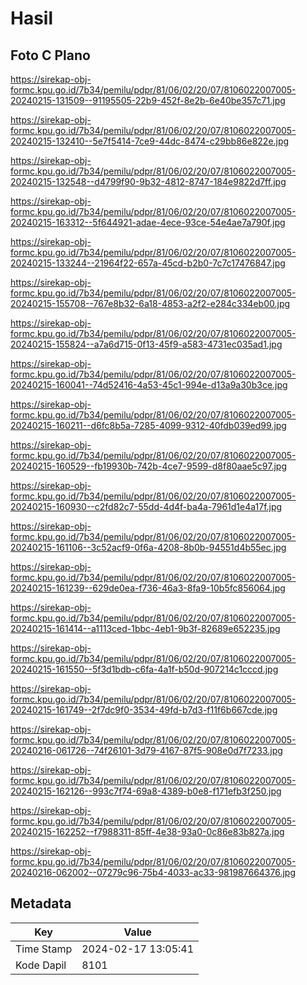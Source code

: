 # Hasil

## Foto C Plano

https://sirekap-obj-formc.kpu.go.id/7b34/pemilu/pdpr/81/06/02/20/07/8106022007005-20240215-131509--91195505-22b9-452f-8e2b-6e40be357c71.jpg

https://sirekap-obj-formc.kpu.go.id/7b34/pemilu/pdpr/81/06/02/20/07/8106022007005-20240215-132410--5e7f5414-7ce9-44dc-8474-c29bb86e822e.jpg

https://sirekap-obj-formc.kpu.go.id/7b34/pemilu/pdpr/81/06/02/20/07/8106022007005-20240215-132548--d4799f90-9b32-4812-8747-184e9822d7ff.jpg

https://sirekap-obj-formc.kpu.go.id/7b34/pemilu/pdpr/81/06/02/20/07/8106022007005-20240215-163312--5f644921-adae-4ece-93ce-54e4ae7a790f.jpg

https://sirekap-obj-formc.kpu.go.id/7b34/pemilu/pdpr/81/06/02/20/07/8106022007005-20240215-133244--21964f22-657a-45cd-b2b0-7c7c17476847.jpg

https://sirekap-obj-formc.kpu.go.id/7b34/pemilu/pdpr/81/06/02/20/07/8106022007005-20240215-155708--767e8b32-6a18-4853-a2f2-e284c334eb00.jpg

https://sirekap-obj-formc.kpu.go.id/7b34/pemilu/pdpr/81/06/02/20/07/8106022007005-20240215-155824--a7a6d715-0f13-45f9-a583-4731ec035ad1.jpg

https://sirekap-obj-formc.kpu.go.id/7b34/pemilu/pdpr/81/06/02/20/07/8106022007005-20240215-160041--74d52416-4a53-45c1-994e-d13a9a30b3ce.jpg

https://sirekap-obj-formc.kpu.go.id/7b34/pemilu/pdpr/81/06/02/20/07/8106022007005-20240215-160211--d6fc8b5a-7285-4099-9312-40fdb039ed99.jpg

https://sirekap-obj-formc.kpu.go.id/7b34/pemilu/pdpr/81/06/02/20/07/8106022007005-20240215-160529--fb19930b-742b-4ce7-9599-d8f80aae5c97.jpg

https://sirekap-obj-formc.kpu.go.id/7b34/pemilu/pdpr/81/06/02/20/07/8106022007005-20240215-160930--c2fd82c7-55dd-4d4f-ba4a-7961d1e4a17f.jpg

https://sirekap-obj-formc.kpu.go.id/7b34/pemilu/pdpr/81/06/02/20/07/8106022007005-20240215-161106--3c52acf9-0f6a-4208-8b0b-94551d4b55ec.jpg

https://sirekap-obj-formc.kpu.go.id/7b34/pemilu/pdpr/81/06/02/20/07/8106022007005-20240215-161239--629de0ea-f736-46a3-8fa9-10b5fc856064.jpg

https://sirekap-obj-formc.kpu.go.id/7b34/pemilu/pdpr/81/06/02/20/07/8106022007005-20240215-161414--a1113ced-1bbc-4eb1-9b3f-82689e652235.jpg

https://sirekap-obj-formc.kpu.go.id/7b34/pemilu/pdpr/81/06/02/20/07/8106022007005-20240215-161550--5f3d1bdb-c6fa-4a1f-b50d-907214c1cccd.jpg

https://sirekap-obj-formc.kpu.go.id/7b34/pemilu/pdpr/81/06/02/20/07/8106022007005-20240215-161749--2f7dc9f0-3534-49fd-b7d3-f11f6b667cde.jpg

https://sirekap-obj-formc.kpu.go.id/7b34/pemilu/pdpr/81/06/02/20/07/8106022007005-20240216-061726--74f26101-3d79-4167-87f5-908e0d7f7233.jpg

https://sirekap-obj-formc.kpu.go.id/7b34/pemilu/pdpr/81/06/02/20/07/8106022007005-20240215-162126--993c7f74-69a8-4389-b0e8-f171efb3f250.jpg

https://sirekap-obj-formc.kpu.go.id/7b34/pemilu/pdpr/81/06/02/20/07/8106022007005-20240215-162252--f7988311-85ff-4e38-93a0-0c86e83b827a.jpg

https://sirekap-obj-formc.kpu.go.id/7b34/pemilu/pdpr/81/06/02/20/07/8106022007005-20240216-062002--07279c96-75b4-4033-ac33-981987664376.jpg


## Metadata

| Key        | Value               |
| ---------- | ------------------- |
| Time Stamp | 2024-02-17 13:05:41 |
| Kode Dapil | 8101                |



